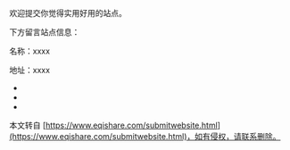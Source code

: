 欢迎提交你觉得实用好用的站点。

下方留言站点信息：

名称：xxxx

地址：xxxx

-

-

-

本文转自 [https://www.eqishare.com/submitwebsite.html](https://www.eqishare.com/submitwebsite.html)，如有侵权，请联系删除。